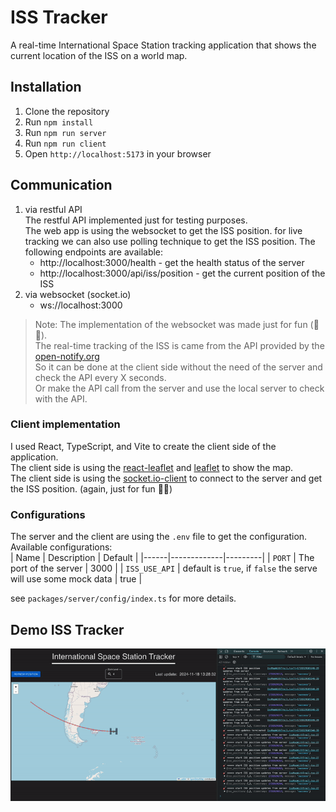 # ISS Tracker

A real-time International Space Station tracking application that shows the current location of the ISS on a world map.

## Installation

1. Clone the repository
2. Run `npm install`
3. Run `npm run server`
4. Run `npm run client`
5. Open `http://localhost:5173` in your browser

## Communication

1. via restful API  
   The restful API implemented just for testing purposes.  
   The web app is using the websocket to get the ISS position.
   for live tracking we can also use polling technique to get the ISS position.
   The following endpoints are available:
   - http://localhost:3000/health - get the health status of the server
   - http://localhost:3000/api/iss/position - get the current position of the ISS
2. via websocket (socket.io)
   - ws://localhost:3000
  
> Note: The implementation of the websocket was made just for fun (🧂🎸).  
> The real-time tracking of the ISS is came from the API provided by the [open-notify.org](http://api.open-notify.org/iss-now.json)  
> So it can be done at the client side without the need of the server and check the API every X seconds.  
> Or make the API call from the server and use the local server to check with the API.  

### Client implementation
I used React, TypeScript, and Vite to create the client side of the application.  
The client side is using the [react-leaflet](https://react-leaflet.js.org/) and [leaflet](https://leafletjs.com/) to show the map.  
The client side is using the [socket.io-client](https://socket.io/docs/v4/client-api/) to connect to the server and get the ISS position. (again, just for fun 🧂🎸)  

### Configurations
The server and the client are using the `.env` file to get the configuration.  
Available configurations:  
| Name | Description | Default |
|------|-------------|---------|
| `PORT` | The port of the server | 3000 |
| `ISS_USE_API` | default is `true`, if `false` the serve will use some mock data | true |

see `packages/server/config/index.ts` for more details.  

## Demo ISS Tracker

![ISS Tracker](./docs/iss-tracker-demo.gif)
